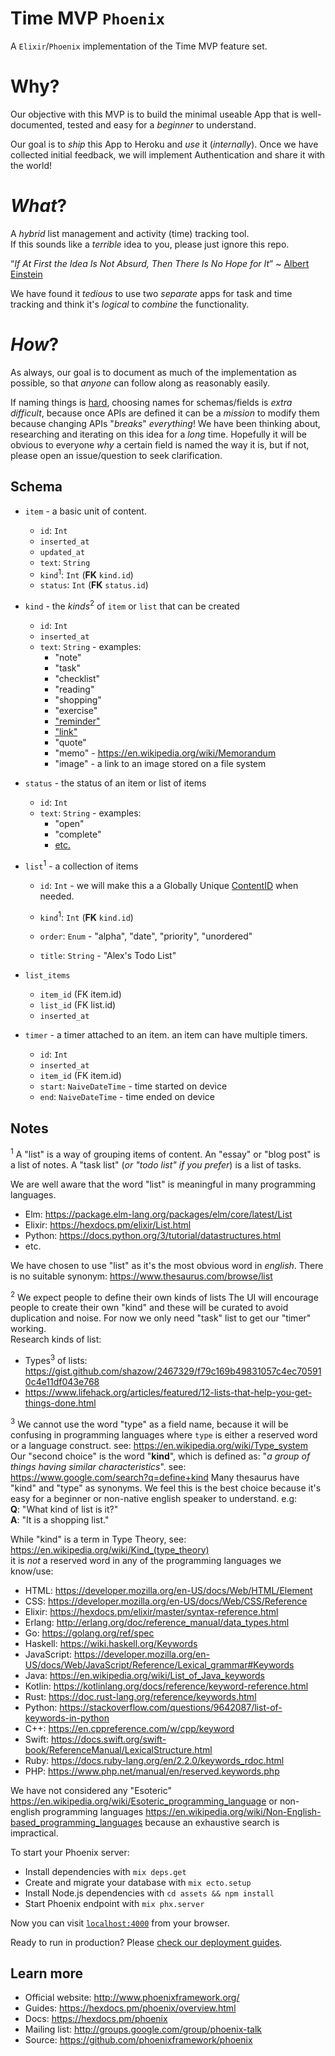 # Time MVP `Phoenix`

A `Elixir`/`Phoenix` implementation of the Time MVP feature set.

# Why?

Our objective with this MVP
is to build the minimal useable App
that is well-documented, tested
and easy for a _beginner_ to understand.

Our goal is to _ship_ this App to Heroku
and _use_ it (_internally_).
Once we have collected initial feedback,
we will implement Authentication
and share it with the world!

# _What_?

A _hybrid_ list management
and activity (time) tracking tool. <br />
If this sounds like a _terrible_ idea to you,
please just ignore this repo.

“_If At First the Idea Is Not Absurd,
Then There Is No Hope for It_”
~ [Albert Einstein](https://www.goodreads.com/quotes/110518-if-at-first-the-idea-is-not-absurd-then-there)

We have found it _tedious_ to use two _separate_ apps
for task and time tracking
and think it's _logical_ to _combine_ the functionality.

# _How_?

As always,
our goal is to document as much of the implementation as possible,
so that _anyone_ can follow along as reasonably easily.

If naming things is [hard](https://martinfowler.com/bliki/TwoHardThings.html),
choosing names for schemas/fields is _extra difficult_,
because once APIs are defined
it can be a _mission_ to modify them
because changing APIs "_breaks_" _everything_!
We have been thinking about,
researching and iterating on this idea for a _long_ time.
Hopefully it will be obvious to everyone _why_
a certain field is named the way it is,
but if not, please open an issue/question to seek clarification.



## Schema



+ `item` - a basic unit of content.
  + `id`: `Int`
  + `inserted_at`
  + `updated_at`
  + `text`: `String`
  + `kind`<sup>1</sup>: `Int` (**FK** `kind.id`)
  + `status`: `Int` (**FK** `status.id`)


+ `kind` - the _kinds_<sup>2</sup> of `item` or `list` that can be created
  + `id`: `Int`
  + `inserted_at`
  + `text`: `String` - examples:
    + "note"
    + "task"
    + "checklist"
    + "reading"
    + "shopping"
    + "exercise"
    + ["reminder"](https://github.com/nelsonic/time-mvp-phoenix/issues/5)
    + ["link"](https://github.com/nelsonic/time-mvp-phoenix/issues/4)
    + "quote"
    + "memo" - https://en.wikipedia.org/wiki/Memorandum
    + "image" - a link to an image stored on a file system


+ `status` - the status of an item or list of items
  + `id`: `Int`
  + `text`: `String` - examples:
    + "open"
    + "complete"
    + [etc.](https://github.com/dwyl/checklist/pull/3/files#diff-597edb4596faa11c05c29c0d3a8cf94a)


+ `list`<sup>1</sup> - a collection of items
  + `id`: `Int` - we will make this a
  a Globally Unique [ContentID](https://github.com/dwyl/cid) when needed.
  + `kind`<sup>1</sup>: `Int` (**FK** `kind.id`)

  + `order`: `Enum` - "alpha", "date", "priority", "unordered"
  + `title`: `String` - "Alex's Todo List"


+ `list_items`
  + `item_id` (FK item.id)
  + `list_id` (FK list.id)
  + `inserted_at`


+ `timer` - a timer attached to an item. an item can have multiple timers.
  + `id`: `Int`
  + `inserted_at`
  + `item_id` (FK item.id)
  + `start`: `NaiveDateTime` - time started on device
  + `end`: `NaiveDateTime` - time ended on device

## Notes

<sup>1</sup>
A "list" is a way of grouping items of content.
An "essay" or "blog post" is a list of notes.
A "task list" (_or "todo list" if you prefer_) is a list of tasks.

We are well aware that the word "list"
is meaningful in many programming languages. <br />
+ Elm: https://package.elm-lang.org/packages/elm/core/latest/List
+ Elixir: https://hexdocs.pm/elixir/List.html
+ Python: https://docs.python.org/3/tutorial/datastructures.html
+ etc.

We have chosen to use "list" as it's the most obvious word in _english_.
There is no suitable synonym:
https://www.thesaurus.com/browse/list

<sup>2</sup> We expect people to define their own kinds of lists
The UI will encourage people to create their own "kind"
and these will be curated to avoid duplication and noise.
For now we only need "task" list to get our "timer" working. <br />
Research kinds of list:
+ Types<sup>3</sup> of lists:
https://gist.github.com/shazow/2467329/f79c169b49831057c4ec705910c4e11df043e768
+ https://www.lifehack.org/articles/featured/12-lists-that-help-you-get-things-done.html

<sup>3</sup> We cannot use the word "type" as a field name,
because it will be confusing in programming languages
where `type` is either a reserved word or a language construct.
see: https://en.wikipedia.org/wiki/Type_system
Our "second choice" is the word "**kind**",
which is defined as: "_a group of things having similar characteristics_".
see: https://www.google.com/search?q=define+kind
Many thesaurus have "kind" and "type" as synonyms.
We feel this is the best choice because it's easy
for a beginner or non-native english speaker to understand.
e.g: <br />
**Q**: "What kind of list is it?" <br />
**A**: "It is a shopping list." <br />

While "kind" is a term in Type Theory,
see: https://en.wikipedia.org/wiki/Kind_(type_theory) <br />
it is _not_ a reserved word in any of the programming languages we know/use:
+ HTML: https://developer.mozilla.org/en-US/docs/Web/HTML/Element
+ CSS: https://developer.mozilla.org/en-US/docs/Web/CSS/Reference
+ Elixir: https://hexdocs.pm/elixir/master/syntax-reference.html
+ Erlang: http://erlang.org/doc/reference_manual/data_types.html
+ Go: https://golang.org/ref/spec
+ Haskell: https://wiki.haskell.org/Keywords
+ JavaScript:
https://developer.mozilla.org/en-US/docs/Web/JavaScript/Reference/Lexical_grammar#Keywords
+ Java: https://en.wikipedia.org/wiki/List_of_Java_keywords
+ Kotlin: https://kotlinlang.org/docs/reference/keyword-reference.html
+ Rust: https://doc.rust-lang.org/reference/keywords.html
+ Python: https://stackoverflow.com/questions/9642087/list-of-keywords-in-python
+ C++: https://en.cppreference.com/w/cpp/keyword
+ Swift: https://docs.swift.org/swift-book/ReferenceManual/LexicalStructure.html
+ Ruby: https://docs.ruby-lang.org/en/2.2.0/keywords_rdoc.html
+ PHP: https://www.php.net/manual/en/reserved.keywords.php

We have not considered any "Esoteric"
https://en.wikipedia.org/wiki/Esoteric_programming_language
or non-english programming languages
https://en.wikipedia.org/wiki/Non-English-based_programming_languages
because an exhaustive search is impractical.




To start your Phoenix server:

  * Install dependencies with `mix deps.get`
  * Create and migrate your database with `mix ecto.setup`
  * Install Node.js dependencies with `cd assets && npm install`
  * Start Phoenix endpoint with `mix phx.server`

Now you can visit [`localhost:4000`](http://localhost:4000) from your browser.

Ready to run in production? Please [check our deployment guides](https://hexdocs.pm/phoenix/deployment.html).

## Learn more

  * Official website: http://www.phoenixframework.org/
  * Guides: https://hexdocs.pm/phoenix/overview.html
  * Docs: https://hexdocs.pm/phoenix
  * Mailing list: http://groups.google.com/group/phoenix-talk
  * Source: https://github.com/phoenixframework/phoenix
